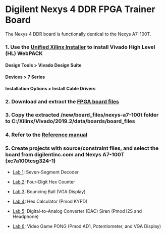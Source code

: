 # Digilent Nexys 4 DDR FPGA Trainer Board

The Nexys 4 DDR board is functionally dentical to the Nexys A7-100T.

### 1. Use the [Unified Xilinx Installer](https://www.xilinx.com/support/download.html) to install Vivado High Level (HL) WebPACK

#### Design Tools > Vivado Design Suite

#### Devices > 7 Series

#### Installation Options > Install Cable Drivers

### 2. Download and extract the [FPGA board files](https://github.com/Digilent/vivado-boards/archive/master.zip)

### 3. Copy the extracted /new/board_files/nexys-a7-100t folder to C:/Xilinx/Vivado/2019.2/data/boards/board_files

### 4. Refer to the [Reference manual](https://reference.digilentinc.com/reference/programmable-logic/nexys-4-ddr/start)

### 5. Create projects with source/constraint files, and select the board from digilentinc.com and Nexys A7-100T (xc7a100tcsg324-1)

* [Lab 1](https://github.com/kevinwlu/dsd/tree/master/Nexys-A7/Lab-1): Seven-Segment Decoder

* [Lab 2](https://github.com/kevinwlu/dsd/tree/master/Nexys-A7/Lab-2): Four-Digit Hex Counter

* [Lab 3](https://github.com/kevinwlu/dsd/tree/master/Nexys-A7/Lab-3): Bouncing Ball (VGA Display)

* [Lab 4](https://github.com/kevinwlu/dsd/tree/master/Nexys-A7/Lab-4): Hex Calculator (Pmod KYPD)

* [Lab 5](https://github.com/kevinwlu/dsd/tree/master/Nexys-A7/Lab-5): Digital-to-Analog Converter (DAC) Siren 
(Pmod I2S and Headphone)

* [Lab 6](https://github.com/kevinwlu/dsd/tree/master/Nexys-A7/Lab-6): Video Game PONG (Pmod AD1, Potentiometer, 
and VGA Display)
